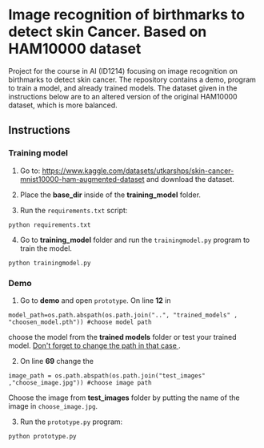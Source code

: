 # Image recognition of birthmarks to detect skin Cancer. Based on HAM10000 dataset
Project for the course in AI (ID1214) focusing on image recognition on birthmarks to detect skin cancer. The repository contains a demo, program to train a model, and already trained models. The dataset given in the instructions below are to an altered version of the original HAM10000 dataset, which is more balanced. 

## Instructions


### Training model
1. Go to: https://www.kaggle.com/datasets/utkarshps/skin-cancer-mnist10000-ham-augmented-dataset and download the dataset. 

2. Place the **base_dir** inside of the **training_model** folder. 

3. Run the `requirements.txt` script: 

```
python requirements.txt
```

4. Go to **training_model** folder and run the `trainingmodel.py` program to train the model. 

```
python trainingmodel.py
```

### Demo 

1. Go to **demo** and open `prototype`. On line **12** in 

```
model_path=os.path.abspath(os.path.join("..", "trained_models" , "choosen_model.pth")) #choose model path 
```

choose the model from the **trained models** folder or test your trained model. <ins> Don't forget to change the path in that case </ins>.

2. On line **69** change the  

```
image_path = os.path.abspath(os.path.join("test_images" ,"choose_image.jpg")) #choose image path
```

Choose the image from **test_images** folder by putting the name of the image in `choose_image.jpg`. 

3. Run the `prototype.py` program: 

```
python prototype.py 
```
